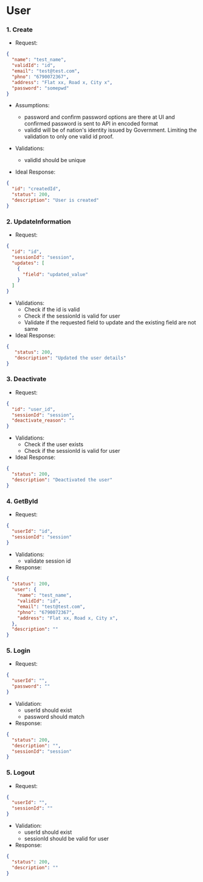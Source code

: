 # User

### 1. Create
- Request:
```json
{
  "name": "test_name",
  "validId": "id",
  "email": "test@test.com",
  "phno": "6790072367",
  "address": "Flat xx, Road x, City x",
  "password": "somepwd"
}
```

- Assumptions:
  - password and confirm password options are there at UI and confirmed password is sent to API in encoded format
  - validId will be of nation's identity issued by Government. Limiting the validation to only one valid id proof.
- Validations:
  - validId should be unique

- Ideal Response:
```json
{
  "id": "createdId",
  "status": 200,
  "description": "User is created"
}
```

### 2. UpdateInformation

- Request:
```json
{
  "id": "id",
  "sessionId": "session",
  "updates": [
    {
      "field": "updated_value"
    }
  ]
}
```
- Validations:
  - Check if the id is valid
  - Check if the sessionId is valid for user
  - Validate if the requested field to update and the existing field are not same
- Ideal Response:
```json
{
   "status": 200,
   "description": "Updated the user details"
}
```

### 3. Deactivate

- Request:
```json
{
  "id": "user_id",
  "sessionId": "session",
  "deactivate_reason": ""
}
```
- Validations:
  - Check if the user exists
  - Check if the sessionId is valid for user
- Ideal Response:
```json
{
  "status": 200,
  "description": "Deactivated the user"
}
```

### 4. GetById
- Request:
```json
{
  "userId": "id",
  "sessionId": "session"
}
```
- Validations:
  - validate session id
- Response:
```json
{
  "status": 200,
  "user": {
    "name": "test_name",
    "validId": "id",
    "email": "test@test.com",
    "phno": "6790072367",
    "address": "Flat xx, Road x, City x",
  },
  "description": ""
}
```

### 5. Login
- Request:
```json
{
  "userId": "",
  "password": ""
}
```
- Validation:
  - userId should exist
  - password should match
- Response:
```json
{
  "status": 200,
  "description": "",
  "sessionId": "session"
}
```

### 5. Logout
- Request:
```json
{
  "userId": "",
  "sessionId": ""
}
```
- Validation:
  - userId should exist
  - sessionId should be valid for user
- Response:
```json
{
  "status": 200,
  "description": ""
}
```
